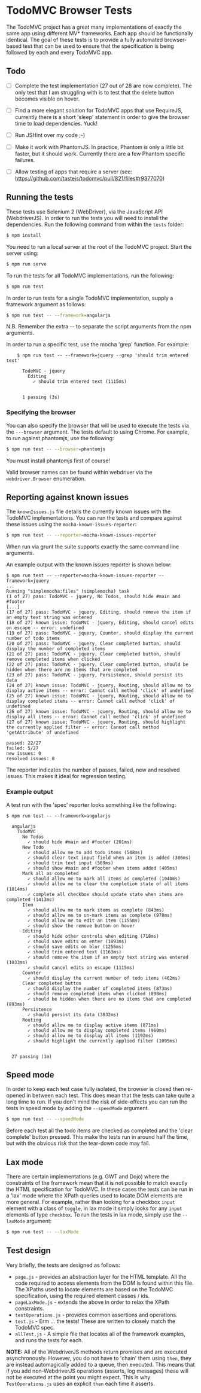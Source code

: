 # TodoMVC Browser Tests

The TodoMVC project has a great many implementations of exactly the same app using different MV* frameworks. Each app should be functionally identical. The goal of these tests is to provide a fully automated browser-based test that can be used to ensure that the specification is being followed by each and every TodoMVC app.


## Todo

- [ ] Complete the test implementation (27 out of 28 are now complete). The only test that I am struggling with is to test that the delete button becomes visible on hover.
- [ ] Find a more elegant solution for TodoMVC apps that use RequireJS, currently there is a short 'sleep' statement in order to give the browser time to load dependencies. Yuck!
- [ ] Run JSHint over my code ;-)
- [ ] Make it work with PhantomJS. In practice, Phantom is only a little bit faster, but it should work. Currently there are a few Phantom specific failures.
- [ ] Allow testing of apps that require a server (see: https://github.com/tastejs/todomvc/pull/821/files#r9377070)


## Running the tests

These tests use Selenium 2 (WebDriver), via the JavaScript API (WebdriverJS).  In order to run the tests you will need to install the dependencies. Run the following command from within the `tests` folder:

```sh
$ npm install
```

You need to run a local server at the root of the TodoMVC project. Start the server using:

```sh
$ npm run serve
```

To run the tests for all TodoMVC implementations, run the following:

```sh
$ npm run test
```

In order to run tests for a single TodoMVC implementation, supply a framework argument as follows:

```sh
$ npm run test -- --framework=angularjs
```

N.B. Remember the extra -- to separate the script arguments from the npm arguments.

In order to run a specific test, use the mocha 'grep' function. For example:

```
	$ npm run test -- --framework=jquery --grep 'should trim entered text'

	  TodoMVC - jquery
	    Editing
	      ✓ should trim entered text (1115ms)


	  1 passing (3s)
```

### Specifying the browser

You can also specify the browser that will be used to execute the tests via the `---browser` argument. The tests default to using Chrome. For example, to run against phantomjs, use the following:

```sh
$ npm run test -- --browser=phantomjs
```

You must install phantomjs first of course!

Valid browser names can be found within webdriver via the `webdriver.Browser` enumeration.


## Reporting against known issues

The `knownIssues.js` file details the currently known issues with the TodoMVC implementations. You can run the tests and compare against these issues using the `mocha-known-issues-reporter`:

```sh
$ npm run test -- --reporter=mocha-known-issues-reporter
```

When run via grunt the suite supports exactly the same command line arguments.

An example output with the known issues reporter is shown below:

```
$ npm run test -- --reporter=mocha-known-issues-reporter --framework=jquery
...
Running "simplemocha:files" (simplemocha) task
(1 of 27) pass: TodoMVC - jquery, No Todos, should hide #main and #footer
[...]
(17 of 27) pass: TodoMVC - jquery, Editing, should remove the item if an empty text string was entered
(18 of 27) known issue: TodoMVC - jquery, Editing, should cancel edits on escape -- error: undefined
(19 of 27) pass: TodoMVC - jquery, Counter, should display the current number of todo items
(20 of 27) pass: TodoMVC - jquery, Clear completed button, should display the number of completed items
(21 of 27) pass: TodoMVC - jquery, Clear completed button, should remove completed items when clicked
(22 of 27) pass: TodoMVC - jquery, Clear completed button, should be hidden when there are no items that are completed
(23 of 27) pass: TodoMVC - jquery, Persistence, should persist its data
(24 of 27) known issue: TodoMVC - jquery, Routing, should allow me to display active items -- error: Cannot call method 'click' of undefined
(25 of 27) known issue: TodoMVC - jquery, Routing, should allow me to display completed items -- error: Cannot call method 'click' of undefined
(26 of 27) known issue: TodoMVC - jquery, Routing, should allow me to display all items -- error: Cannot call method 'click' of undefined
(27 of 27) known issue: TodoMVC - jquery, Routing, should highlight the currently applied filter -- error: Cannot call method 'getAttribute' of undefined

passed: 22/27
failed: 5/27
new issues: 0
resolved issues: 0
```

The reporter indicates the number of passes, failed, new and resolved issues. This makes it ideal for regression testing.

### Example output

A test run with the 'spec' reporter looks something like the following:

```
$ npm run test -- --framework=angularjs

  angularjs
    TodoMVC
      No Todos
        ✓ should hide #main and #footer (201ms)
      New Todo
        ✓ should allow me to add todo items (548ms)
        ✓ should clear text input field when an item is added (306ms)
        ✓ should trim text input (569ms)
        ✓ should show #main and #footer when items added (405ms)
      Mark all as completed
        ✓ should allow me to mark all items as completed (1040ms)
        ✓ should allow me to clear the completion state of all items (1014ms)
        ✓ complete all checkbox should update state when items are completed (1413ms)
      Item
        ✓ should allow me to mark items as complete (843ms)
        ✓ should allow me to un-mark items as complete (978ms)
        ✓ should allow me to edit an item (1155ms)
        ✓ should show the remove button on hover
      Editing
        ✓ should hide other controls when editing (718ms)
        ✓ should save edits on enter (1093ms)
        ✓ should save edits on blur (1256ms)
        ✓ should trim entered text (1163ms)
        ✓ should remove the item if an empty text string was entered (1033ms)
        ✓ should cancel edits on escape (1115ms)
      Counter
        ✓ should display the current number of todo items (462ms)
      Clear completed button
        ✓ should display the number of completed items (873ms)
        ✓ should remove completed items when clicked (898ms)
        ✓ should be hidden when there are no items that are completed (893ms)
      Persistence
        ✓ should persist its data (3832ms)
      Routing
        ✓ should allow me to display active items (871ms)
        ✓ should allow me to display completed items (960ms)
        ✓ should allow me to display all items (1192ms)
        ✓ should highlight the currently applied filter (1095ms)


  27 passing (1m)
```


## Speed mode

In order to keep each test case fully isolated, the browser is closed then re-opened in between each test. This does mean that the tests can take quite a long time to run. If you don't mind the risk of side-effects you can run the tests in speed mode by adding the `--speedMode` argument.

```sh
$ npm run test -- --speedMode
```

Before each test all the todo items are checked as completed and the 'clear complete' button pressed. This make the tests run in around half the time, but with the obvious risk that the tear-down code may fail.


## Lax mode

There are certain implementations (e.g. GWT and Dojo) where the constraints of the framework mean that it is not possible to match exactly the HTML specification for TodoMVC. In these cases the tests can be run in a 'lax' mode where the XPath queries used to locate DOM elements are more general. For example, rather than looking for a checkbox `input` element with a class of `toggle`, in lax mode it simply looks for any `input` elements of type `checkbox`. To run the tests in lax mode, simply use the `--laxMode` argument:


```sh
$ npm run test -- --laxMode
```


## Test design

Very briefly, the tests are designed as follows:

- `page.js` - provides an abstraction layer for the HTML template. All the code required to access elements from the DOM is found within this file. The XPaths used to locate elements are based on the TodoMVC specification, using the required element classes / ids.
- `pageLaxMode.js` - extends the above in order to relax the XPath constraints.
- `testOperations.js` - provides common assertions and operations.
- `test.js` - Erm … the tests! These are written to closely match the TodoMVC spec.
- `allTest.js` - A simple file that locates all of the framework examples, and runs the tests for each.

**NOTE:** All of the WebdriverJS methods return promises and are executed asynchronously. However, you do not have to 'chain' them using `then`, they are instead automagically added to a queue, then executed. This means that if you add non-WebdriverJS operations (asserts, log messages) these will not be executed at the point you might expect. This is why `TestOperations.js` uses an explicit `then` each time it asserts.
